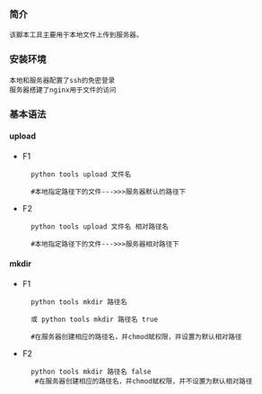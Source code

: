 ### 简介 ###

    该脚本工具主要用于本地文件上传到服务器。
    
### 安装环境 ###
    
    本地和服务器配置了ssh的免密登录
    服务器搭建了nginx用于文件的访问

### 基本语法 ###

#### upload ####


- F1 

        python tools upload 文件名

        #本地指定路径下的文件--->>>服务器默认的路径下

- F2

        python tools upload 文件名 相对路径名

        #本地指定路径下的文件--->>>服务器相对路径下


#### mkdir ####


- F1 

        python tools mkdir 路径名
        
        或 python tools mkdir 路径名 true

        #在服务器创建相应的路径名，并chmod赋权限，并设置为默认相对路径

- F2

        python tools mkdir 路径名 false
         #在服务器创建相应的路径名，并chmod赋权限，并不设置为默认相对路径